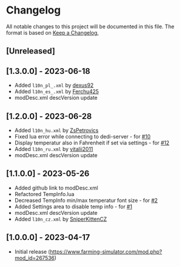 # Changelog

All notable changes to this project will be documented in this file.
The format is based on [Keep a Changelog](https://keepachangelog.com/en/1.0.0/),

## [Unreleased]


## [1.3.0.0] - 2023-06-18
- Added `l10n_pl_.xml` by [dexus92](https://github.com/dexus92)
- Added `l10n_es_.xml` by [Ferchu425](https://github.com/Ferchu425)
- modDesc.xml descVersion update


## [1.2.0.0] - 2023-06-28
- Added `l10n_hu.xml` by [ZsPetrovics](https://github.com/ZsPetrovics)
- Fixed lua error while connecting to dedi-server - for [#10](https://github.com/Peppie84/FS22_ExtendedGameInfoDisplay/issues/10)
- Display temperatur also in Fahrenheit if set via settings - for [#12](https://github.com/Peppie84/FS22_ExtendedGameInfoDisplay/issues/12)
- Added `l10n_ru.xml` by [vitalii2011](https://github.com/vitalii2011)
- modDesc.xml descVersion update


## [1.1.0.0] - 2023-05-26
- Added github link to modDesc.xml
- Refactored TempInfo.lua
- Decreased TempInfo min/max temperatur font size - for [#2](https://github.com/Peppie84/FS22_ExtendedGameInfoDisplay/issues/2)
- Added Settings area to disable temp info - for [#1](https://github.com/Peppie84/FS22_ExtendedGameInfoDisplay/issues/1)
- modDesc.xml descVersion update
- Added `l10n_cz.xml` by [SniperKittenCZ](https://github.com/SniperKittenCZ)


## [1.0.0.0] - 2023-04-17
- Initial release (https://www.farming-simulator.com/mod.php?mod_id=267536)
